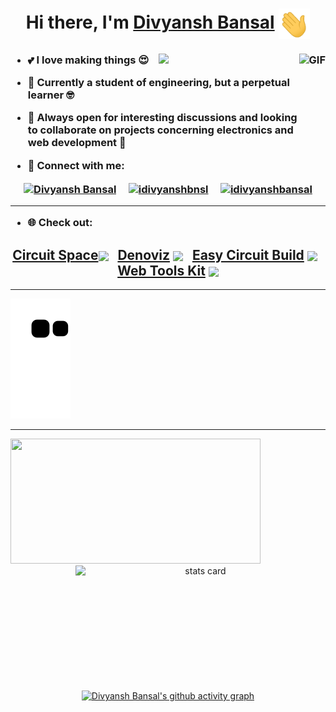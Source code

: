<h1 align="Center">  Hi there, I'm <a href="https://idivyanshbansal.web.app">Divyansh Bansal</a>&nbsp;<img src="https://raw.githubusercontent.com/ABSphreak/ABSphreak/master/gifs/Hi.gif" width="50" valign="middle" ></h1>
<h3>
<img align="right" alt="GIF" height="200px" src="https://octodex.github.com/images/Fintechtocat.png">
 
- 💕 I love making things 😍&nbsp;&nbsp;&nbsp; ![](https://komarev.com/ghpvc/?username=idivyanshbansal&color=orange)
- 🔭 Currently a student of engineering, but a perpetual learner 🤓
- 👯 Always open for interesting discussions and looking to collaborate on projects concerning electronics and web development 🙂

- 📧  Connect with me:

 <p align="center">
 <a href="https://www.linkedin.com/in/idivyanshbansal/" target="blank"><img align="center" src="https://cdn-icons-png.flaticon.com/512/174/174857.png" alt="Divyansh Bansal" height="50" width="50" /></a>&nbsp;&nbsp;&nbsp;&nbsp;
<a href="https://twitter.com/idivyanshbnsl" target="blank"><img align="center" src="https://cdn.iconscout.com/icon/free/png-128/twitter-241-721979.png" alt="idivyanshbnsl" height="50" width="50" /></a> &nbsp;&nbsp;&nbsp;
<a href="https://www.instagram.com/idivyanshbansal/" target="blank"><img align="center" src="https://cdn.iconscout.com/icon/free/png-128/instagram-216-721958.png" alt="idivyanshbansal" height="50" width="50" /></a>
</p>

 ---
 
- 🌐 Check out: </h3>

<h2 align= "center"><a href="https://circuitspace.cf/">Circuit Space</a><img src="https://webtoolskit.online/assets/img/circuitspace.png" width="50" valign="middle" >&nbsp;&nbsp;
<a href="https://denoviz.web.app/">Denoviz</a> <img src="https://denoviz.web.app/assets/img/og.png" width="50" valign="middle" >&nbsp;&nbsp;
<a href="https://easycircuitbuild.tech/">Easy Circuit Build</a> <img src="https://webtoolskit.online/assets/img/easy-circuit-build.webp" width="50" valign="middle" >&nbsp;&nbsp;
<a href="https://webtoolskit.online/">Web Tools Kit</a> <img src="https://webtoolskit.online/assets/img/og.png" width="50" valign="middle" ></h2>


---

  <img src="https://raw.githubusercontent.com/idivyanshbansal/idivyanshbansal/output/github-contribution-grid-snake.svg">
  
---
<p>
 <a align= "center" href="https://github.com/idivyanshbansal">
  <img height="200px" width="400" src="https://github-readme-stats.vercel.app/api?username=idivyanshbansal&count_private=true&show_icons=true&title_color=FA8B00&text_color=FDFDFD&icon_color=FA8B00&bg_color=000000">
  <img align="right" alt= "stats card" height="200px" width="400" src="https://github-readme-streak-stats.herokuapp.com/?user=idivyanshbansal&theme=highcontrast">
</p>

![Divyansh Bansal's github activity graph](https://activity-graph.herokuapp.com/graph?username=idivyanshbansal&bg_color=000000&color=FDFDFD&line=D57803&point=FDFDFD&hide_title=true)
 
 
